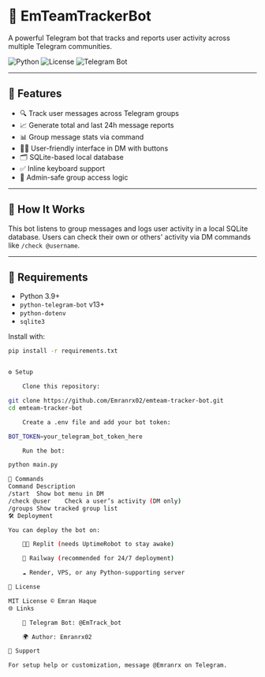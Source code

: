# 🤖 EmTeamTrackerBot

A powerful Telegram bot that tracks and reports user activity across multiple Telegram communities.

![Python](https://img.shields.io/badge/Python-3.9-blue)
![License](https://img.shields.io/badge/license-MIT-green)
![Telegram Bot](https://img.shields.io/badge/Telegram-Bot-blue)

---

## 📌 Features

- 🔍 Track user messages across Telegram groups
- 📈 Generate total and last 24h message reports
- 📊 Group message stats via command
- 🧑‍💻 User-friendly interface in DM with buttons
- 🗂️ SQLite-based local database
- ✅ Inline keyboard support
- 🔐 Admin-safe group access logic

---

## 🚀 How It Works

This bot listens to group messages and logs user activity in a local SQLite database. Users can check their own or others' activity via DM commands like `/check @username`.

---

## 🧰 Requirements

- Python 3.9+
- `python-telegram-bot` v13+
- `python-dotenv`
- `sqlite3`

Install with:

```bash
pip install -r requirements.txt


⚙️ Setup

    Clone this repository:

git clone https://github.com/Emranrx02/emteam-tracker-bot.git
cd emteam-tracker-bot

    Create a .env file and add your bot token:

BOT_TOKEN=your_telegram_bot_token_here

    Run the bot:

python main.py

🧪 Commands
Command	Description
/start	Show bot menu in DM
/check @user	Check a user’s activity (DM only)
/groups	Show tracked group list
🛠 Deployment

You can deploy the bot on:

    🧑‍💻 Replit (needs UptimeRobot to stay awake)

    🚂 Railway (recommended for 24/7 deployment)

    ☁️ Render, VPS, or any Python-supporting server

📄 License

MIT License © Emran Haque
🌐 Links

    🔗 Telegram Bot: @EmTrack_bot

    🌍 Author: Emranrx02

💬 Support

For setup help or customization, message @Emranrx on Telegram.
